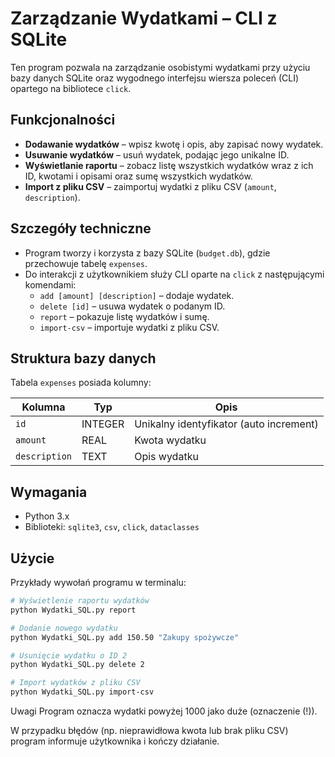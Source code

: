 # Zarządzanie Wydatkami – CLI z SQLite

Ten program pozwala na zarządzanie osobistymi wydatkami przy użyciu bazy danych SQLite oraz wygodnego interfejsu wiersza poleceń (CLI) opartego na bibliotece `click`.

## Funkcjonalności

- **Dodawanie wydatków** – wpisz kwotę i opis, aby zapisać nowy wydatek.
- **Usuwanie wydatków** – usuń wydatek, podając jego unikalne ID.
- **Wyświetlanie raportu** – zobacz listę wszystkich wydatków wraz z ich ID, kwotami i opisami oraz sumę wszystkich wydatków.
- **Import z pliku CSV** – zaimportuj wydatki z pliku CSV (`amount`, `description`).

## Szczegóły techniczne

- Program tworzy i korzysta z bazy SQLite (`budget.db`), gdzie przechowuje tabelę `expenses`.
- Do interakcji z użytkownikiem służy CLI oparte na `click` z następującymi komendami:
  - `add [amount] [description]` – dodaje wydatek.
  - `delete [id]` – usuwa wydatek o podanym ID.
  - `report` – pokazuje listę wydatków i sumę.
  - `import-csv` – importuje wydatki z pliku CSV.

## Struktura bazy danych

Tabela `expenses` posiada kolumny:

| Kolumna      | Typ     | Opis                                  |
|--------------|---------|-------------------------------------|
| `id`         | INTEGER | Unikalny identyfikator (auto increment) |
| `amount`     | REAL    | Kwota wydatku                       |
| `description`| TEXT    | Opis wydatku                       |

## Wymagania

- Python 3.x
- Biblioteki: `sqlite3`, `csv`, `click`, `dataclasses`

## Użycie

Przykłady wywołań programu w terminalu:

```bash
# Wyświetlenie raportu wydatków
python Wydatki_SQL.py report

# Dodanie nowego wydatku
python Wydatki_SQL.py add 150.50 "Zakupy spożywcze"

# Usunięcie wydatku o ID 2
python Wydatki_SQL.py delete 2

# Import wydatków z pliku CSV
python Wydatki_SQL.py import-csv
```

Uwagi
Program oznacza wydatki powyżej 1000 jako duże (oznaczenie (!)).

W przypadku błędów (np. nieprawidłowa kwota lub brak pliku CSV) program informuje użytkownika i kończy działanie.
